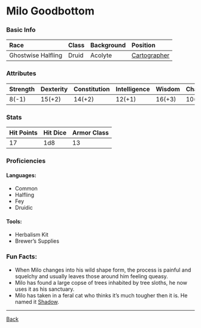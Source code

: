 # Milo Goodbottom

### Basic Info

| Race | Class | Background | Position |
|:--|:--|:--|:--|
| Ghostwise Halfling | Druid | Acolyte | [Cartographer](../Documents/Cartographer.pdf) |

### Attributes

| Strength | Dexterity | Constitution | Intelligence | Wisdom | Charisma |
|:--|:--|:--|:--|:--|:--|
| 8(-1) | 15(+2) | 14(+2) | 12(+1) | 16(+3) | 10(0) |

### Stats

| Hit Points | Hit Dice | Armor Class |
|:--|:--|:--|
| 17 | 1d8 | 13 |

### Proficiencies
#### Languages:
- Common
- Halfling
- Fey
- Druidic

#### Tools:
- Herbalism Kit
- Brewer’s Supplies

### Fun Facts:
- When Milo changes into his wild shape form, the process is painful and squelchy and usually leaves those around him feeling queasy.
- Milo has found a large copse of trees inhabited by tree sloths, he now uses it as his sanctuary.
- Milo has taken in a feral cat who thinks it’s much tougher then it is. He named it [Shadow](../Companions/Shadow.md).

---
[Back](./)